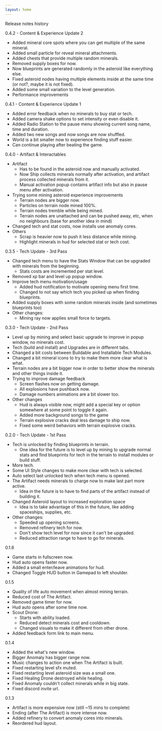 ```yaml
---
layout: home
---
```


Release notes history

0.4.2 - Content & Experience Update 2

* Added mineral core spots where you can get multiple of the same mineral.
* Added small particle for reveal mineral attachments. 
* Added chests that provide multiple random minerals.
* Removed supply boxes for now.
* Now blueprints are generated randomly in the asteroid like everything else.
* Fixed asteroid nodes having multiple elements inside at the same time (or not?, maybe it is not fixed).
* Added some small variation to the level generation.
* Performance improvements

0.4.1 - Content & Experience Update 1

* Added error feedback when no minerals to buy stat or tech.
* Added camera shake options to set intensity or even disable it.
* Added Radio Station to the pause menu showing current song name, time and duration.
* Added two new songs and now songs are now shuffled.
* World is a bit smaller now to experience finding stuff easier.
* Can continue playing after beating the game.

0.4.0 - Artifact & Interactables

* Artifact 
  - Has to be found in the asteroid now and manually activated. 
  - Now Ship collects minerals normally after activation, and artifact process collected minerals from it.
  - Manual activation popup contains artifact info but also in pause menu after activation.
* Trying some mining asteroid experience improvements 
  - Terrain nodes are bigger now. 
  - Particles on terrain node mined 100%.
  - Terrain nodes tremble while being mined.
  - Terrain nodes are unattached and can be pushed away, etc, when no neighbours (base for another idea in mind)
* Changed tech and stat costs, now installs use anomaly cores.
* Others
  - Scrap is heavier now to push it less distance while mining.
  - Highlight minerals in hud for selected stat or tech cost.

0.3.5 - Tech Update - 3rd Pass

* Changed tech menu to have the Stats Window that can be upgraded with minerals from the beginning.
  - Stats costs are incremented per stat level.
* Removed xp bar and level up popup window.
* Improve tech menu motivation/usage
  - Added hud notification to motivate opening menu first time.
  - Changed to not say which tech you picked up when finding blueprints.
* Added supply boxes with some random minerals inside (and sometimes blueprints too)
* Other changes:
  - Mining ray now applies small force to targets.

0.3.0 - Tech Update - 2nd Pass

* Level up by mining and select basic upgrade to improve in popup window, no minerals cost.  
* Tech (build and install) and Upgrades are in different tabs.
* Changed a bit costs between Buildable and Installable Tech Modules.
* Changed a bit mineral icons to try to make them more clear what is what.
* Terrain nodes are a bit bigger now in order to better show the minerals and other things inside it.
* Trying to improve damage feedback
  - Screen flashes now on getting damage.
  - All explosions have pushback now.
  - Damage numbers animations are a bit slower too.
* Other changes
  - Hud is always visible now, might add a special key or option somewhere at some point to toggle it again.
  - Added more background songs to the game
  - Terrain explosive cracks deal less damage to ship now.
  - Fixed some weird behaviors with terrain explosive cracks.

0.2.0 - Tech Update - 1st Pass
* Tech is unlocked by finding blueprints in terrain.
  - One idea for the future is to level up by mining 
    to upgrade normal stats and find blueprints for 
    tech in the terrain to install modules or build stuff.
* More tech.
* Some UI Style changes to make more clear with tech is selected.
* Auto select last unlocked tech when tech menu is opened.
* The Artifact needs minerals to charge now to make last part more active.
  - Idea in the future is to have to find parts of the
    artifact instead of building it.
* Changed Asteroid layout to increased exploration space
  - Idea is to take advantage of this in the future, like 
    adding spaceships, supplies, etc. 
* Other changes:
  - Speeded up opening screens.
  - Removed refinery tech for now.
  - Don't show tech level for now since it can't be upgraded.
  - Reduced attraction range to have to go for minerals.

0.1.6
* Game starts in fullscreen now.
* Hud auto opens faster now.
* Added a small enter/leave animations for hud.
* Changed Toggle HUD button in Gamepad to left shoulder.

0.1.5
* Quality of life auto movement when almost mining terrain. 
* Reduced cost of The Artifact.
* Removed game timer for now.
* Hud auto opens after some time now.
* Scout Drone:
    - Starts with ability loaded.
    - Reduced detect minerals cost and cooldown.
    - Changed visuals to make it different from other drone.
* Added feedback form link to main menu. 

0.1.4
* Added the what's new window.
* Bigger Anomaly has bigger range now.
* Music changes to action one when The Artifact is built.
* Fixed restarting level sfx muted.
* Fixed restarting level asteroid size was a small one.
* Fixed Healing Drone destroyed while healing.
* Fixed Anomaly couldn't collect minerals while in big state. 
* Fixed discord invite url.
    
0.1.3
* Artifact is more expensive now (still ~15 mins to complete)
* Ending (after The Artifact) is more intense now.
* Added refinery to convert anomaly cores into minerals.
* Reordered hud layout.
